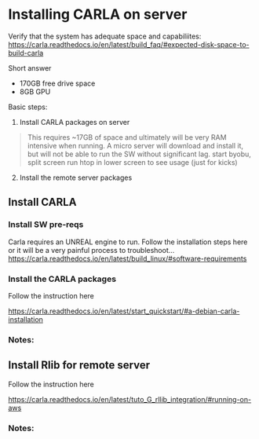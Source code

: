 # Installing CARLA on server

Verify that the system has adequate space and capabiliites:\
https://carla.readthedocs.io/en/latest/build_faq/#expected-disk-space-to-build-carla

Short answer
- 170GB free drive space
- 8GB GPU

Basic steps:
1. Install CARLA packages on server

> This requires ~17GB of space and ultimately will be very RAM intensive when running. A micro server will download and install it, but will not be able to run the SW without significant lag.
> start byobu, split screen run htop in lower screen to see usage (just for kicks)

2. Install the remote server packages

## Install CARLA 

### Install SW pre-reqs 

Carla requires an UNREAL engine to run. Follow the installation steps here or it will be a very painful process to troubleshoot...
https://carla.readthedocs.io/en/latest/build_linux/#software-requirements

### Install the CARLA packages
Follow the instruction here

https://carla.readthedocs.io/en/latest/start_quickstart/#a-debian-carla-installation

### Notes:

## Install Rlib for remote server 

Follow the instruction here

https://carla.readthedocs.io/en/latest/tuto_G_rllib_integration/#running-on-aws

### Notes:

